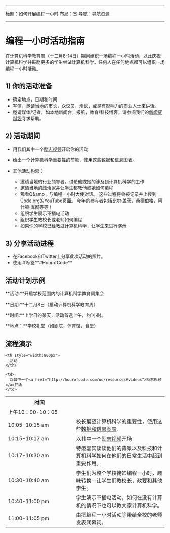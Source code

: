 * * *

标题：如何开展编程一小时 布局：宽 导航：导航资源

* * *

# 编程一小时活动指南

在计算机科学教育周（十二月8-14日）期间组织一场编程一小时活动，以此庆祝计算机科学并鼓励更多的学生尝试计算机科学。任何人在任何地点都可以组织一场编程一小时活动。

## 1) 你的活动准备

  * 确定地点，日期和时间
  * 写[信](<%= hoc_uri('https://docs.google.com/a/code.org/document/d/1eP41sKW7y0qq_JvkRIgZK8dWYICaGRZ4CCDETXa78wY/edit') %>)，邀请当地的市长，众议员，州长，或是有影响力的商业人士来讲话。
  * 邀请媒体/记者，如本地新闻台，报纸，教育/科技博客。请参阅我们的[新闻资料袋](<%= hoc_uri('/resources/press-kit') %>)寻求帮助。

## 2) 活动期间

  * 用我们其中一个[励志视频](<%= hoc_uri('/resources#videos') %>)开启你的活动.
  * 给出一个计算机科学重要性的前瞻，使用这些[数据和信息图表](<%= hoc_uri('/resources/stats') %>)。   
      
    
  * 其他活动构思： 
      * 邀请当地的行业领导者，讨论他或她的涉及到计算机科学的工作
      * 邀请当地的政治家并让学生都教他或她如何编程
      * 观看Q&amp；与编程一小时大使对话。 这些过程将会被记录并上传到Code.org的YouTube页面。 今年的参与者包括比尔·盖茨，桑德伯格，阿什顿·库彻等等！
      * 组织学生展示不插电活动
      * 组织学生教校长或老师如何编程
      * 如果你的学校已经教过计算机科学，让学生来进行演示

## 3) 分享活动进程

  * 在Facebook和Twitter上分享此次活动的照片。 
  * 使用＃标签**#HourofCode**

## 活动计划示例

**活动:**开启学校范围内的计算机科学教育周集会

**日期:**十二月8日（启动计算机科学教育周）

**时间:**上学日的某天，活动首选上午，约1小时。

**地点：**学校礼堂（如剧院，体育馆，食堂）   
  


## 流程演示

<table>
  <tr>
    <th style="width:200px">
      时间
    </th>
    
    <th style="width:800px">
      活动
    </th>
  </tr>
  
  <tr>
    <td>
      上午10：00-10：05
    </td>
    
    <td>
      以其中一个<a href="http://hourofcode.com/us/resources#videos">励志视频</a>开场
    </td>
  </tr>
  
  <td>
    10:05-10:15 am
  </td>
  
  <td>
    校长展望计算机科学的重要性，使用这些<a href="/resources/stats">数据和信息图表</a>.
  </td></tr> 
  
  <td>
    10:15-10:17 am
  </td>
  
  <td>
    以其中一个<a href="http://hourofcode.com/us/resources#videos">励志视频</a>开场
  </td></tr> 
  
  <td>
    10:17-10:30 am
  </td>
  
  <td>
    特邀嘉宾谈谈他们的背景以及科技和计算机科学如何在他们的日常生活中起到重要作用。
  </td></tr> 
  
  <td>
    10:30-10:40 am
  </td>
  
  <td>
    学生们为整个学校掩饰编程一小时，趣味转换—让学生们教校长，政要和其他学生。
  </td></tr> 
  
  <td>
    10:40-11:00 pm
  </td>
  
  <td>
    学生演示不插电活动，如何在没有计算机的情况下也可以教大家计算机科学。
  </td></tr> 
  
  <td>
    11:00-11:05 pm
  </td>
  
  <td>
    由把编程一小时活动等带给全校的老师发表闭幕词。
  </td>
</table>